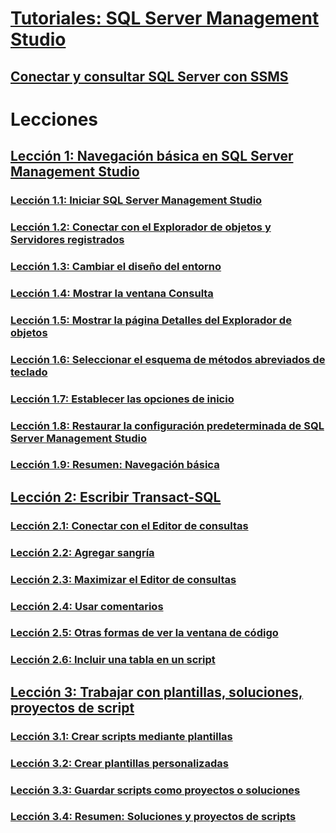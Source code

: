 # [Tutoriales: SQL Server Management Studio](tutorial-sql-server-management-studio.md)  
## [Conectar y consultar SQL Server con SSMS](connect-query-sql-server.md)

# Lecciones
## [Lección 1: Navegación básica en SQL Server Management Studio](lesson-1-basic-navigation-in-sql-server-management-studio.md)  
### [Lección 1.1: Iniciar SQL Server Management Studio](lesson-1-1-start-sql-server-management-studio.md)  
### [Lección 1.2: Conectar con el Explorador de objetos y Servidores registrados](lesson-1-2-connect-with-registered-servers-and-object-explorer.md)  
### [Lección 1.3: Cambiar el diseño del entorno](lesson-1-3-change-the-environment-layout.md)  
### [Lección 1.4: Mostrar la ventana Consulta](lesson-1-4-display-the-query-window.md)  
### [Lección 1.5: Mostrar la página Detalles del Explorador de objetos](lesson-1-5-show-the-object-explorer-details-page.md)  
### [Lección 1.6: Seleccionar el esquema de métodos abreviados de teclado](lesson-1-6-select-the-keyboard-shortcut-scheme.md)  
### [Lección 1.7: Establecer las opciones de inicio](lesson-1-7-set-the-startup-options.md)  
### [Lección 1.8: Restaurar la configuración predeterminada de SQL Server Management Studio](lesson-1-8-restore-the-default-sql-server-management-studio-configuration.md)  
### [Lección 1.9: Resumen: Navegación básica](lesson-1-9-summary-basic-navigation.md)  

## [Lección 2: Escribir Transact-SQL](lesson-2-writing-transact-sql.md)  
### [Lección 2.1: Conectar con el Editor de consultas](lesson-2-1-connecting-with-query-editor.md)  
### [Lección 2.2: Agregar sangría](lesson-2-2-adding-indentation.md)  
### [Lección 2.3: Maximizar el Editor de consultas](lesson-2-3-maximizing-query-editor.md)  
### [Lección 2.4: Usar comentarios](lesson-2-4-using-comments.md)  
### [Lección 2.5: Otras formas de ver la ventana de código](lesson-2-5-other-ways-of-viewing-the-code-window.md)  
### [Lección 2.6: Incluir una tabla en un script](lesson-2-6-script-a-table.md)  

## [Lección 3: Trabajar con plantillas, soluciones, proyectos de script](lesson-3-working-with-templates-solutions-and-script-projects.md)  
### [Lección 3.1: Crear scripts mediante plantillas](lesson-3-1-create-scripts-using-templates.md)  
### [Lección 3.2: Crear plantillas personalizadas](lesson-3-2-create-custom-templates.md)  
### [Lección 3.3: Guardar scripts como proyectos o soluciones](lesson-3-3-save-scripts-as-projects-or-solutions.md)  
### [Lección 3.4: Resumen: Soluciones y proyectos de scripts](lesson-3-4-summary-solutions-and-script-projects.md)  

